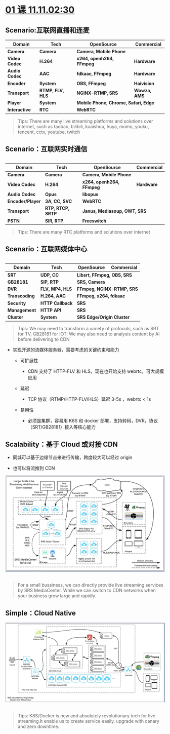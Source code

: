 # [01 课 11.11.02:30](https://www.bilibili.com/video/BV1M54y1z7jo?from=search&seid=4271973255692090161)


## Scenario:互联网直播和连麦

<style>th{text-align:center}</style>
<table><thead><tr>
<th> Domain </th><th> Tech </th><th> OpenSource </th><th> Commercial </th>
</tr></thead><tbody><tr>
<td><b> Camera </b></td><td><b> Camera </b></td><td colspan="2"><b> Camera, Mobile Phone </b></td>
</tr><tr>
<td><b> Video Codec </b></td><td><b> H.264 </b></td><td><b> x264, openh264, FFmpeg </b></td><td><b> Hardware </b></td>
</tr><tr>
<td><b> Audio Codec </b></td><td><b> AAC </b></td><td><b> fdkaac, FFmpeg </b></td><td><b> Hardware </b></td>
</tr><tr>
<td><b> Encoder </b></td><td><b> System </b></td><td><b> OBS, FFmpeg </b></td><td><b> Haivision </b></td>
</tr><tr>
<td><b> Transport </b></td><td><b> RTMP, FLV, HLS </b></td><td><b> NGINX-RTMP, SRS </b></td><td><b> Wowza, AMS </b></td>
</tr><tr>
<td><b> Player </b></td><td><b> System </b></td><td colspan="2"><b> Mobile Phone, Chrome, Safari, Edge </b></td>
</tr><tr>
<td><b> Interactive </b></td><td><b> RTC </b></td><td colspan="2"><b> WebRTC </b></td>
</tr></tbody><table>

>Tips: There are many live streaming platforms and solutions over internet, such as taobao, bilibili, kuaishou, huya, momo, youku, tencent, cctv, youtube, twitch

## Scenario：互联网实时通信

<style>th{text-align:center}</style>
<table><thead><tr>
<th> Domain </th><th> Tech </th><th> OpenSource </th><th> Commercial </th>
</tr></thead><tbody><tr>
<td><b> Camera </b></td><td><b> Camera </b></td><td colspan="2"><b> Camera, Mobile Phone </b></td>
</tr><tr>
<td><b> Video Codec </b></td><td><b> H.264 </b></td><td><b> x264, openh264, FFmpeg </b></td><td><b> Hardware </b></td>
</tr><tr>
<td><b> Audio Codec </b></td><td><b> Opus </b></td><td colspan="2"><b> libopus </b></td>
</tr><tr>
<td><b> Encoder/Player </b></td><td><b> 3A, CC, SVC </b></td><td colspan="2"><b> WebRTC </b></td>
</tr><tr>
<td><b> Transport </b></td><td><b> RTP, RTCP, SRTP </b></td><td colspan="2"><b> Janus, Mediasoup, OWT, SRS </b></td>
</tr><tr>
<td><b> PSTN </b></td><td><b> SIR, RTP </b></td><td colspan="2"><b> Freeswitch </b></td>
</tr></tbody><table>

>Tips: There are many RTC platforms and solutions over internet

## Scenario：互联网媒体中心

<style>th{text-align:center}</style>
<table><thead><tr>
<th> Domain </th><th> Tech </th><th> OpenSource </th><th> Commercial </th>
</tr></thead><tbody><tr>
<td><b> SRT </b></td><td><b> UDP, CC </b></td><td colspan="2"><b> Libsrt, FFmpeg, OBS, SRS </b></td>
</tr><tr>
<td><b> GB28181 </b></td><td><b> SIP, RTP </b></td><td colspan="2"><b> SRS, Camera </b></td>
</tr><tr>
<td><b> DVR </b></td><td><b> FLV, MP4, HLS </b></td><td colspan="2"><b> FFmpeg, NGINX-RTMP, SRS </b></td>
</tr><tr>
<td><b> Transcoding </b></td><td><b> H.264, AAC </b></td><td colspan="2"><b> FFmpeg, x264, fdkaac </b></td>
</tr><tr>
<td><b> Security </b></td><td><b> HTTP Callback </b></td><td colspan="2"><b>  SRS </b></td>
</tr><tr>
<td><b> Management </b></td><td><b> HTTP API </b></td><td colspan="2"><b> SRS </b></td>
</tr><tr>
<td><b> Cluster </b></td><td><b> System </b></td><td colspan="2"><b> SRS Edge/Origin Cluster </b></td>
</tr></tbody><table>

>Tips: We may need to transform a variety of protocols, such as SRT for TV, GB28181 for IOT. We may also need to analysis content by AI before delivering to CDN


* 实现开源的流媒体服务器，需要考虑的关键约束和能力

  * 可扩展性

    * CDN 支持了 HTTP-FLV 和 HLS，现在也开始支持 webrtc，可大规模应用

  * 延迟

    * TCP 协议（RTMP/HTTP-FLV/HLS）延迟 3-5s ，webrtc < 1s

  * 易用性

    * 必须是集群，容易用 K8S 和 docker 部署，支持转码，DVR，协议（SRT/GB28181）接入等核心能力

## Scalability：基于 Cloud 或对接 CDN

* 同城可以基于边缘节点来进行传输，跨度较大可以经过 origin

* 也可以将流推到 CDN

<div align="center"> <img src="pic/SRS_0101.png" width="900px"> </div><br>

> For a small bussiness, we can directly provide live streaming services by SRS MediaCenter. While we can switch to CDN networks when your business grow large and rapidly.

## Simple：Cloud Native

<div align="center"> <img src="pic/SRS_0102.png" width="900px"> </div><br>

>Tips: K8S/Docker is new and absolutely revolutionary tech for live streaming.It enable us to create service easily, upgrade with canary and zero downtime.
